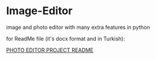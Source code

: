 # Image-Editor
image and photo editor with many extra features in python

for ReadMe file (it's docx format and in Turkish):

[PHOTO EDITOR PROJECT README](https://github.com/Daymenion/Image-Editor/blob/main/ReadMe.docx)
